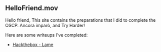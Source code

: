 ## HelloFriend.mov
Hello friend, This site contains the preparations that I did to complete the OSCP. Ancora imparò, and Try Harder!

Here are some writeups I've completed:
- [Hackthebox - Lame](https://imamrahman.com/htb/lame)

